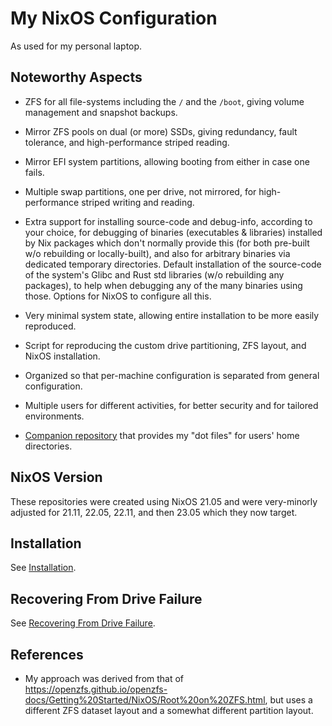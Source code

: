 # My NixOS Configuration

As used for my personal laptop.

## Noteworthy Aspects

- ZFS for all file-systems including the `/` and the `/boot`, giving volume
  management and snapshot backups.

- Mirror ZFS pools on dual (or more) SSDs, giving redundancy, fault tolerance,
  and high-performance striped reading.

- Mirror EFI system partitions, allowing booting from either in case one fails.

- Multiple swap partitions, one per drive, not mirrored, for high-performance
  striped writing and reading.

- Extra support for installing source-code and debug-info, according to your
  choice, for debugging of binaries (executables & libraries) installed by Nix
  packages which don't normally provide this (for both pre-built w/o rebuilding
  or locally-built), and also for arbitrary binaries via dedicated temporary
  directories.  Default installation of the source-code of the system's Glibc
  and Rust std libraries (w/o rebuilding any packages), to help when debugging
  any of the many binaries using those.  Options for NixOS to configure all
  this.

- Very minimal system state, allowing entire installation to be more easily
  reproduced.

- Script for reproducing the custom drive partitioning, ZFS layout, and NixOS
  installation.

- Organized so that per-machine configuration is separated from general
  configuration.

- Multiple users for different activities, for better security and for tailored
  environments.

- [Companion repository](https://github.com/DerickEddington/dotfiles) that
  provides my "dot files" for users' home directories.

## NixOS Version

These repositories were created using NixOS 21.05 and were very-minorly adjusted
for 21.11, 22.05, 22.11, and then 23.05 which they now target.

## Installation

See [Installation](.new-installs/README.md).

## Recovering From Drive Failure

See [Recovering From Drive Failure](.recovery/README.md).

## References

- My approach was derived from that of
  <https://openzfs.github.io/openzfs-docs/Getting%20Started/NixOS/Root%20on%20ZFS.html>,
  but uses a different ZFS dataset layout and a somewhat different partition
  layout.

